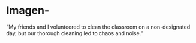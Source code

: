 # Imagen-
 “My friends and I volunteered to clean the classroom on a non-designated day, but our thorough cleaning led to chaos and noise."
